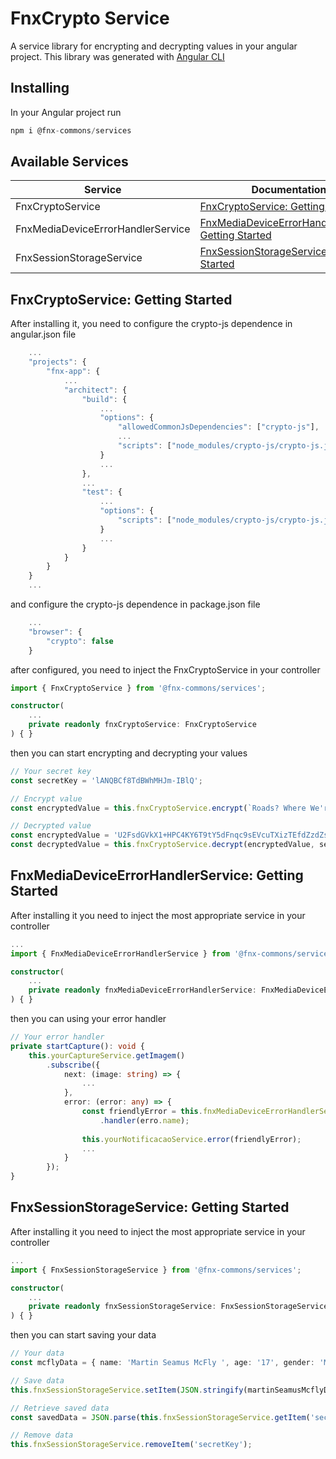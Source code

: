 # FnxCrypto Service

A service library for encrypting and decrypting values in your angular project.
This library was generated with [Angular CLI](https://github.com/angular/angular-cli)

## Installing

In your Angular project run

```typescript
npm i @fnx-commons/services
```

## Available Services

| Service                           | Documentation                                                                                            |
| --------------------------------- | -------------------------------------------------------------------------------------------------------- |
| FnxCryptoService                  | [FnxCryptoService: Getting Started](#fnxcryptoservice-getting-started)                                   |
| FnxMediaDeviceErrorHandlerService | [FnxMediaDeviceErrorHandlerService: Getting Started](#fnxmediadeviceerrorhandlerservice-getting-started) |
| FnxSessionStorageService          | [FnxSessionStorageService: Getting Started](#fnxsessionstorageservice-getting-started)                   |

## FnxCryptoService: Getting Started

After installing it, you need to configure the crypto-js dependence in angular.json file

```typescript
    ...
    "projects": {
        "fnx-app": {
            ...
            "architect": {
                "build": {
                    ...
                    "options": {
                        "allowedCommonJsDependencies": ["crypto-js"],
                        ...
                        "scripts": ["node_modules/crypto-js/crypto-js.js"]
                    }
                    ...
                },
                ...
                "test": {
                    ...
                    "options": {
                        "scripts": ["node_modules/crypto-js/crypto-js.js"]
                    }
                    ...
                }
            }
        }
    }
    ...
```

and configure the crypto-js dependence in package.json file

```typescript
    ...
    "browser": {
        "crypto": false
    }
```

after configured, you need to inject the FnxCryptoService in your controller

```typescript
import { FnxCryptoService } from '@fnx-commons/services';

constructor(
    ...
    private readonly fnxCryptoService: FnxCryptoService
) { }
```

then you can start encrypting and decrypting your values

```typescript
// Your secret key
const secretKey = 'lANQBCf8TdBWhMHJm-IBlQ';

// Encrypt value
const encryptedValue = this.fnxCryptoService.encrypt(`Roads? Where We're Going We Don't Need Roads`, secretKey);

// Decrypted value
const encryptedValue = 'U2FsdGVkX1+HPC4KY6T9tY5dFnqc9sEVcuTXizTEfdZzdZsOq9d708EzDT0SDtepcExTy3N3BeBxaf8YpQe1Kw==';
const decryptedValue = this.fnxCryptoService.decrypt(encryptedValue, secretKey);
```

## FnxMediaDeviceErrorHandlerService: Getting Started

After installing it you need to inject the most appropriate service in your controller

```typescript
...
import { FnxMediaDeviceErrorHandlerService } from '@fnx-commons/services';

constructor(
    ...
    private readonly fnxMediaDeviceErrorHandlerService: FnxMediaDeviceErrorHandlerService
) { }
```

then you can using your error handler

```typescript
// Your error handler
private startCapture(): void {
    this.yourCaptureService.getImagem()
        .subscribe({
            next: (image: string) => {
                ...
            },
            error: (error: any) => {
                const friendlyError = this.fnxMediaDeviceErrorHandlerService
                    .handler(erro.name);
                
                this.yourNotificacaoService.error(friendlyError);
                ...
            }
        });
}
```

## FnxSessionStorageService: Getting Started

After installing it you need to inject the most appropriate service in your controller

```typescript
...
import { FnxSessionStorageService } from '@fnx-commons/services';

constructor(
    ...
    private readonly fnxSessionStorageService: FnxSessionStorageService
) { }
```

then you can start saving your data

```typescript
// Your data
const mcflyData = { name: 'Martin Seamus McFly ', age: '17', gender: 'Male', job: 'Student' };

// Save data
this.fnxSessionStorageService.setItem(JSON.stringify(martinSeamusMcflyData), 'secretKey');

// Retrieve saved data
const savedData = JSON.parse(this.fnxSessionStorageService.getItem('secretKey'));

// Remove data
this.fnxSessionStorageService.removeItem('secretKey');
```
